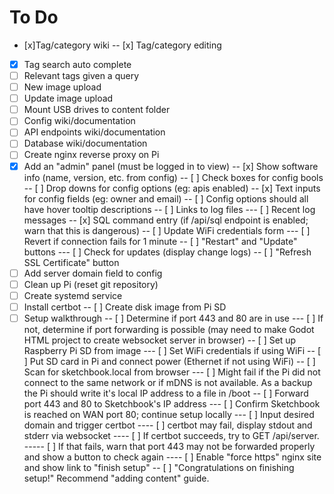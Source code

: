 # To Do

- [x]Tag/category wiki
-- [x] Tag/category editing
- [x] Tag search auto complete
- [ ] Relevant tags given a query
- [ ] New image upload
- [ ] Update image upload
- [ ] Mount USB drives to content folder
- [ ] Config wiki/documentation
- [ ] API endpoints wiki/documentation
- [ ] Database wiki/documentation
- [ ] Create nginx reverse proxy on Pi
- [x] Add an "admin" panel (must be logged in to view)
-- [x] Show software info (name, version, etc. from config)
-- [ ] Check boxes for config bools
-- [ ] Drop downs for config options (eg: apis enabled)
-- [x] Text inputs for config fields (eg: owner and email)
-- [ ] Config options should all have hover tooltip descriptions
-- [ ] Links to log files
--- [ ] Recent log messages
-- [x] SQL command entry (if /api/sql endpoint is enabled; warn that this is dangerous)
-- [ ] Update WiFi credentials form
--- [ ] Revert if connection fails for 1 minute
-- [ ] "Restart" and "Update" buttons
---  [ ] Check for updates (display change logs)
-- [ ] "Refresh SSL Certificate" button
- [ ] Add server domain field to config
- [ ] Clean up Pi (reset git repository)
- [ ] Create systemd service
- [ ] Install certbot
-- [ ] Create disk image from Pi SD
- [ ] Setup walkthrough
-- [ ] Determine if port 443 and 80 are in use
--- [ ] If not, determine if port forwarding is possible (may need to make Godot HTML project to create websocket server in browser)
-- [ ] Set up Raspberry Pi SD from image
--- [ ] Set WiFi credentials if using WiFi
-- [ ] Put SD card in Pi and connect power (Ethernet if not using WiFi)
-- [ ] Scan for sketchbook.local from browser
--- [ ] Might fail if the Pi did not connect to the same network or if mDNS is not available. As a backup the Pi should write it's local IP address to a file in /boot
-- [ ] Forward port 443 and 80 to Sketchbook's IP address
--- [ ] Confirm Sketchbook is reached on WAN port 80; continue setup locally
--- [ ] Input desired domain and trigger certbot
---- [ ] certbot may fail, display stdout and stderr via websocket
---- [ ] If certbot succeeds, try to GET /api/server.
----- [ ] If that fails, warn that port 443 may not be forwarded properly and show a button to check again
---- [ ] Enable "force https" nginx site and show link to "finish setup"
-- [ ] "Congratulations on finishing setup!" Recommend "adding content" guide.
